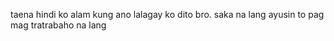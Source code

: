 taena hindi ko alam kung ano lalagay ko dito bro. saka na lang ayusin to pag mag tratrabaho na lang
